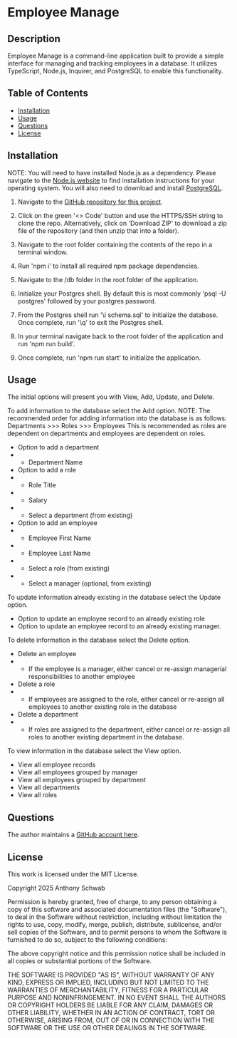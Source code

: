 # Employee Manage

## Description

Employee Manage is a command-line application built to provide a simple interface for managing and tracking employees in a database. It utilizes TypeScript, Node.js, Inquirer, and PostgreSQL to enable this functionality.

## Table of Contents

- [Installation](#installation)
- [Usage](#usage)
- [Questions](#questions)
- [License](#license)

## Installation

NOTE: You will need to have installed Node.js as a dependency. Please navigate to the [Node.js website](https://nodejs.org) to find installation instructions for your operating system. You will also need to download and install [PostgreSQL](https://www.postgresql.org).

1. Navigate to the [GitHub repository for this project](https://github.com/ant-codes-42/employee-manage).

2. Click on the green '<> Code' button and use the HTTPS/SSH string to clone the repo. Alternatively, click on 'Download ZIP' to download a zip file of the repository (and then unzip that into a folder).

3. Navigate to the root folder containing the contents of the repo in a terminal window.

4. Run 'npm i' to install all required npm package dependencies.

5. Navigate to the /db folder in the root folder of the application.

6. Initialize your Postgres shell. By default this is most commonly 'psql -U postgres' followed by your postgres password.

7. From the Postgres shell run '\i schema.sql' to initialize the database. Once complete, run '\q' to exit the Postgres shell.

8. In your terminal navigate back to the root folder of the application and run 'npm run build'.

9. Once complete, run 'npm run start' to initialize the application.

## Usage

The initial options will present you with View, Add, Update, and Delete.

To add information to the database select the Add option.
NOTE: The recommended order for adding information into the database is as follows:
Departments >>> Roles >>> Employees
This is recommended as roles are dependent on departments and employees are dependent on roles.
- Option to add a department
- - Department Name
- Option to add a role
- - Role Title
- - Salary
- - Select a department (from existing)
- Option to add an employee
- - Employee First Name
- - Employee Last Name
- - Select a role (from existing)
- - Select a manager (optional, from existing)

To update information already existing in the database select the Update option.
- Option to update an employee record to an already existing role
- Option to update an employee record to an already existing manager.

To delete information in the database select the Delete option.
- Delete an employee
- - If the employee is a manager, either cancel or re-assign managerial responsibilities to another employee
- Delete a role
- - If employees are assigned to the role, either cancel or re-assign all employees to another existing role in the database
- Delete a department
- - If roles are assigned to the department, either cancel or re-assign all roles to another existing department in the database.

To view information in the database select the View option.
- View all employee records
- View all employees grouped by manager
- View all employees grouped by department
- View all departments
- View all roles

## Questions

The author maintains a [GitHub account here](https://github.com/ant-codes-42).

## License

This work is licensed under the MIT License.

Copyright 2025 Anthony Schwab

Permission is hereby granted, free of charge, to any person obtaining a copy
of this software and associated documentation files (the "Software"), to deal
in the Software without restriction, including without limitation the rights
to use, copy, modify, merge, publish, distribute, sublicense, and/or sell
copies of the Software, and to permit persons to whom the Software is
furnished to do so, subject to the following conditions:

The above copyright notice and this permission notice shall be included in all
copies or substantial portions of the Software.

THE SOFTWARE IS PROVIDED "AS IS", WITHOUT WARRANTY OF ANY KIND,
EXPRESS OR IMPLIED, INCLUDING BUT NOT LIMITED TO THE WARRANTIES OF
MERCHANTABILITY, FITNESS FOR A PARTICULAR PURPOSE AND NONINFRINGEMENT.
IN NO EVENT SHALL THE AUTHORS OR COPYRIGHT HOLDERS BE LIABLE FOR ANY CLAIM,
DAMAGES OR OTHER LIABILITY, WHETHER IN AN ACTION OF CONTRACT, TORT OR
OTHERWISE, ARISING FROM, OUT OF OR IN CONNECTION WITH THE SOFTWARE OR THE USE
OR OTHER DEALINGS IN THE SOFTWARE.

